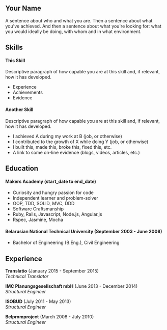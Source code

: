 ## Your Name

A sentence about who and what you are. Then a sentence about what you've achieved. And then a sentence about what you're looking for: what you would ideally be doing, with whom and in what environment.

## Skills

#### This Skill

Descriptive paragraph of how capable you are at this skill and, if relevant, how it has developed.

- Experience
- Achievements
- Evidence

#### Another Skill

Descriptive paragraph of how capable you are at this skill and, if relevant, how it has developed.

- I achieved A during my work at B (job, or otherwise)
- I contributed to the growth of X while doing Y (job, or otherwise)
- I built this, made this, broke this, fixed this, etc.
- A link to some on-line evidence (blogs, videos, articles, etc.)

## Education

#### Makers Academy (start_date to end_date)

- Curiosity and hungry passion for code
- Independent learner and problem-solver
- OOP, TDD, SOLID, MVC, DDD
- Software Craftsmanship
- Ruby, Rails, Javascript, Node.js, Angular.js
- Rspec, Jasmine, Mocha

#### Belarusian National Technical University (September 2003 - June 2008)

- Bachelor of Engineering (B.Eng.), Civil Engineering

## Experience

**Translatio** (January 2015 - September 2015)    
*Technical Translator*

**IMC Planungsgesellschaft mbH** (June 2013 - December 2014)    
*Structural Engineer*  

**ISOBUD** (July 2011 - May 2013)   
*Structural Engineer*  

**Belpromproject** (March 2008 - July 2010)   
*Structural Engineer*

